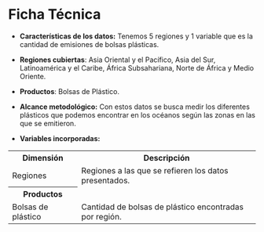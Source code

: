 # Ficha Técnica 

- **Características de los datos:** Tenemos 5 regiones y 1 variable que es la cantidad de emisiones de bolsas plásticas.

- **Regiones cubiertas**: Asia Oriental y el Pacífico, Asia del Sur, Latinoamérica y el Caribe, África Subsahariana, Norte de África y Medio Oriente.
- **Productos**: Bolsas de Plástico.

- **Alcance metodológico:** 
Con estos datos se busca medir los diferentes plásticos que podemos encontrar en los océanos según las zonas en las que se emitieron.
- **Variables incorporadas:**        

 <table>
  <tr>
    <th>Dimensión</th>
    <th>Descripción</th>
  </tr>
  <tr>
    <td>Regiones</td>
    <td>Regiones a las que se refieren los datos presentados.</td>
  </tr>
  <tr>
  <tr>
    <th>Productos</th>
  <tr>
    <td>Bolsas de plástico</td>
    <td>Cantidad de bolsas de plástico encontradas por región.
  </tr>
</table>

